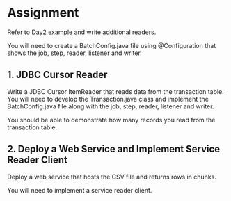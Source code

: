 # Assignment

Refer to Day2 example and write additional readers.

You will need to create a BatchConfig.java file using @Configuration that shows the job, step, reader, listener
and writer. 

## 1. JDBC Cursor Reader

Write a JDBC Cursor ItemReader that reads data from the transaction table. You will need to develop the Transaction.java
class and implement the BatchConfig.java file along with the job, step, reader, listener and writer.

You should be able to demonstrate how many records you read from the transaction table.

## 2. Deploy a Web Service and Implement Service Reader Client

Deploy a web service that hosts the CSV file and returns rows in chunks.

You will need to implement a service reader client.

